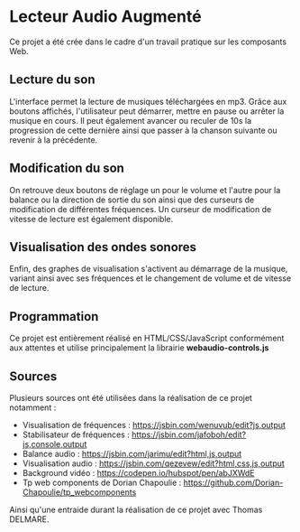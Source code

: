 # Lecteur Audio Augmenté
Ce projet a été crée dans le cadre d'un travail pratique sur les composants Web.


## Lecture du son
L'interface permet la lecture de musiques téléchargées en mp3. 
Grâce aux boutons affichés, l'utilisateur peut démarrer, mettre en pause ou arrêter la musique en cours. Il peut également avancer ou reculer de 10s la progression de cette dernière ainsi que passer à la chanson suivante ou revenir à la précédente.


## Modification du son
On retrouve deux boutons de réglage un pour le volume et l'autre pour la balance ou la direction de sortie du son ainsi que des curseurs de modification de différentes fréquences. Un curseur de modification de vitesse de lecture est également disponible. 


## Visualisation des ondes sonores
Enfin, des graphes de visualisation s'activent au démarrage de la musique, variant ainsi avec ses fréquences et le changement de volume et de vitesse de lecture. 

## Programmation
Ce projet est entièrement réalisé en HTML/CSS/JavaScript conformément aux attentes et utilise principalement la librairie **webaudio-controls.js**

## Sources

Plusieurs sources ont été utilisées dans la réalisation de ce projet notamment : 
- Visualisation de fréquences : https://jsbin.com/wenuvub/edit?js,output
- Stabilisateur de fréquences : https://jsbin.com/jafoboh/edit?js,console,output
- Balance audio : https://jsbin.com/jarimu/edit?html,js,output
- Visualisation audio : https://jsbin.com/qezevew/edit?html,css,js,output
- Background vidéo : https://codepen.io/hubspot/pen/abJXWdE
- Tp web components de Dorian Chapoulie : https://github.com/Dorian-Chapoulie/tp_webcomponents

Ainsi qu'une entraide durant la réalisation de ce projet avec Thomas DELMARE. 
